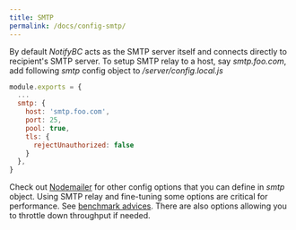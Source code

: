 ```yaml
---
title: SMTP
permalink: /docs/config-smtp/
---
```


By default _NotifyBC_ acts as the SMTP server itself and connects directly to recipient's SMTP server. To setup SMTP relay to a host, say _smtp.foo.com_, add following _smtp_ config object to _/server/config.local.js_

```js
module.exports = {
  ...
  smtp: {
    host: 'smtp.foo.com',
    port: 25,
    pool: true,
    tls: {
      rejectUnauthorized: false
    }
  },
}
```

Check out [Nodemailer](https://nodemailer.com/smtp/) for other config options that you can define in _smtp_ object. Using SMTP relay and fine-tuning some options are critical for performance. See [benchmark advices](../benchmarks/#advices). There are also options allowing you to throttle down throughput if needed.
